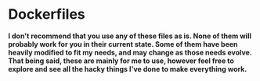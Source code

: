 # Dockerfiles
**I don't recommend that you use any of these files as is. None of them will probably work for you in their current state. Some of them have been heavily modified to fit my needs, and may change as those needs evolve. That being said, these are mainly for me to use, however feel free to explore and see all the hacky things I've done to make everything work.**

